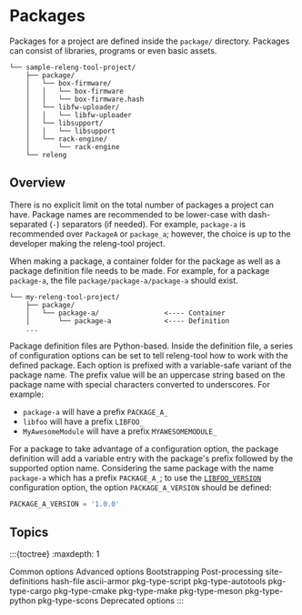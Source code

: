 # Packages

Packages for a project are defined inside the `package/` directory.
Packages can consist of libraries, programs or even basic assets.

```
└── sample-releng-tool-project/
    ├── package/
    │   └── box-firmware/
    │   │   └── box-firmware
    │   │   └── box-firmware.hash
    │   └── libfw-uploader/
    │   │   └── libfw-uploader
    │   └── libsupport/
    │   │   └── libsupport
    │   └── rack-engine/
    │       └── rack-engine
    └── releng
```

## Overview

There is no explicit limit on the total number of packages a project can have.
Package names are recommended to be lower-case with dash-separated (`-`)
separators (if needed). For example, `package-a` is recommended over `PackageA`
or `package_a`; however, the choice is up to the developer making the
releng-tool project.

When making a package, a container folder for the package as well as a package
definition file needs to be made. For example, for a package `package-a`,
the file `package/package-a/package-a` should exist.

```
└── my-releng-tool-project/
    ├── package/
    │   └── package-a/                <---- Container
    │       └── package-a             <---- Definition
    ...
```

Package definition files are Python-based. Inside the definition file, a
series of configuration options can be set to tell releng-tool how to work
with the defined package. Each option is prefixed with a variable-safe
variant of the package name. The prefix value will be an uppercase string
based on the package name with special characters converted to underscores.
For example:

- `package-a` will have a prefix `PACKAGE_A_`
- `libfoo` will have a prefix `LIBFOO_`
- `MyAwesomeModule` will have a prefix `MYAWESOMEMODULE_`

For a package to take advantage of a configuration option, the package
definition will add a variable entry with the package's prefix followed by
the supported option name. Considering the same package with the name
`package-a` which has a prefix `PACKAGE_A_`; to use the
[`LIBFOO_VERSION`](pkg-opt-version) configuration option, the option
`PACKAGE_A_VERSION` should be defined:

```python
PACKAGE_A_VERSION = '1.0.0'
```

## Topics

:::{toctree}
:maxdepth: 1

Common options <common-pkg-options>
Advanced options <advanced-pkg-options>
Bootstrapping <bootstrapping>
Post-processing <post-processing>
site-definitions
hash-file
ascii-armor
pkg-type-script
pkg-type-autotools
pkg-type-cargo
pkg-type-cmake
pkg-type-make
pkg-type-meson
pkg-type-python
pkg-type-scons
Deprecated options <deprecated-pkg-options>
:::
